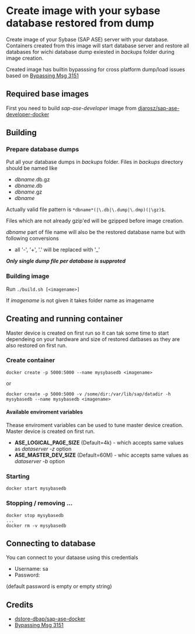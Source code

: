 # Create image with your sybase database restored from dump

Create image of your Sybase (SAP ASE) server with your database.
Containers created from this image will start database server and restore 
all databases for wichi database dump exiested in *backups* folder during image creation.

Created image has builtin bypasssing for cross platform dump/load issues
based on [Bypassing Msg 3151](http://www.petersap.nl/SybaseWiki/index.php?title=Bypasssing_cross_platform_load_issues)

## Required base images

First you need to build *sap-ase-developer* image from [djarosz/sap-ase-developer-docker](https://github.com/djarosz/sap-ase-developer-docker)

## Building

### Prepare database dumps

Put all your database dumps in *backups* folder. Files in *backups* directory should be named like

* *dbname*.db.gz 
* *dbname*.db
* *dbname*.gz 
* *dbname*

Actually valid file pattern is `*dbname*(|\.db|\.dump|\.dmp)(|\gz)$`.

Files which are not already gzip'ed will be gzipped before image creation.

*dbname* part of file name will also be the restored database name but with following conversions

* all '-', '+', '.' will be replaced with '_'

***Only single dump file per database is supproted***

### Building image

Run `./build.sh [<imagename>]`

If *imagename* is not given it takes folder name as imagename


## Creating and running container

Master device is created on first run so it can tak some time to start dependeing on your hardware
and size of restored datbases as they are also restored on first run.

### Create container

```
docker create -p 5000:5000 --name mysybasedb <imagename>
```

or

```
docker create -p 5000:5000 -v /some/dir:/var/lib/sap/datadir -h mysybasedb --name mysybasedb <imagename>
```

#### Available enviroment variables

Thease enviroment variables can be used to tune master device creation. 
Master device is created on first run.

* **ASE_LOGICAL_PAGE_SIZE** (Default=4k) - which accepts same values as *dataserver -z* option
* **ASE_MASTER_DEV_SIZE** (Default=60M) - whic accepts same values as *dataserver -b* option

### Starting



```
docker start mysybasedb
```

### Stopping / removing ...

```
docker stop mysybasedb
...
docker rm -v mysybasedb
```

## Connecting to database

You can connect to your dataase using this credentials
* Username: sa
* Password: 

(default password is empty or empty string)

## Credits

* [dstore-dbap/sap-ase-docker](https://github.com/dstore-dbap/sap-ase-docker)
* [Bypassing Msg 3151](http://www.petersap.nl/SybaseWiki/index.php?title=Bypasssing_cross_platform_load_issues)
